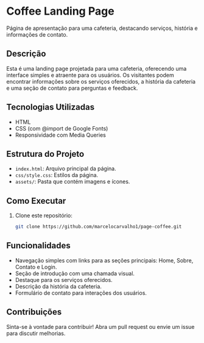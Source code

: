 # Coffee Landing Page
Página de apresentação para uma cafeteria, destacando serviços, história e informações de contato.

## Descrição
Esta é uma landing page projetada para uma cafeteria, oferecendo uma interface simples e atraente para os usuários. Os visitantes podem encontrar informações sobre os serviços oferecidos, a história da cafeteria e uma seção de contato para perguntas e feedback.

## Tecnologias Utilizadas
- HTML
- CSS (com @import de Google Fonts)
- Responsividade com Media Queries

## Estrutura do Projeto
- `index.html`: Arquivo principal da página.
- `css/style.css`: Estilos da página.
- `assets/`: Pasta que contém imagens e ícones.

## Como Executar
1. Clone este repositório:
   ```bash
   git clone https://github.com/marcelocarvalho1/page-coffee.git
## Funcionalidades
- Navegação simples com links para as seções principais: Home, Sobre, Contato e Login.
- Seção de introdução com uma chamada visual.
- Destaque para os serviços oferecidos.
- Descrição da história da cafeteria.
- Formulário de contato para interações dos usuários.

## Contribuições
Sinta-se à vontade para contribuir! Abra um pull request ou envie um issue para discutir melhorias.
